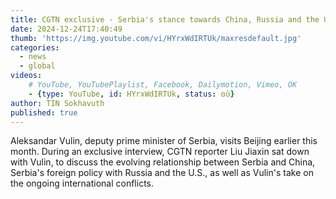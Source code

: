 ```yaml
---
title: CGTN exclusive - Serbia's stance towards China, Russia and the U.S.
date: 2024-12-24T17:40:49
thumb: 'https://img.youtube.com/vi/HYrxWdIRTUk/maxresdefault.jpg'
categories:
  - news
  - global
videos: 
    # YouTube, YouTubePlaylist, Facebook, Dailymotion, Vimeo, OK
    - {type: YouTube, id: HYrxWdIRTUk, status: ចប់}
author: TIN Sokhavuth
published: true
---
```


Aleksandar Vulin, deputy prime minister of Serbia, visits Beijing earlier this month. During an exclusive interview, CGTN reporter Liu Jiaxin sat down with Vulin, to discuss the evolving relationship between Serbia and China, Serbia's foreign policy with Russia and the U.S., as well as Vulin's take on the ongoing international conflicts.